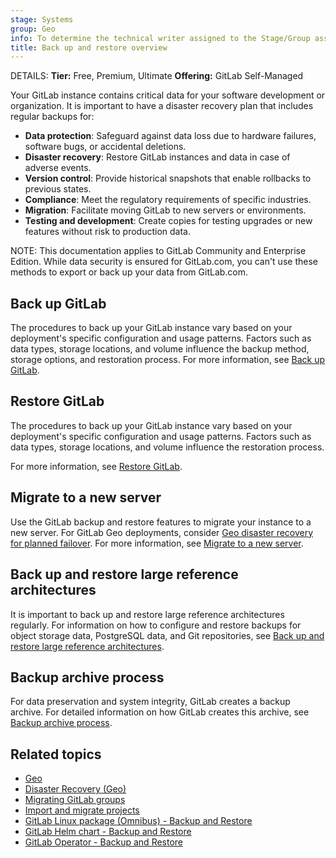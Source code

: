 ```yaml
---
stage: Systems
group: Geo
info: To determine the technical writer assigned to the Stage/Group associated with this page, see https://handbook.gitlab.com/handbook/product/ux/technical-writing/#assignments
title: Back up and restore overview
---
```


DETAILS:
**Tier:** Free, Premium, Ultimate
**Offering:** GitLab Self-Managed

Your GitLab instance contains critical data for your software development or organization.
It is important to have a disaster recovery plan that includes regular backups for:

- **Data protection**: Safeguard against data loss due to hardware failures, software bugs, or accidental deletions.
- **Disaster recovery**: Restore GitLab instances and data in case of adverse events.
- **Version control**: Provide historical snapshots that enable rollbacks to previous states.
- **Compliance**: Meet the regulatory requirements of specific industries.
- **Migration**: Facilitate moving GitLab to new servers or environments.
- **Testing and development**: Create copies for testing upgrades or new features without risk to production data.

NOTE:
This documentation applies to GitLab Community and Enterprise Edition.
While data security is ensured for GitLab.com, you can't use these methods to export or back up your data from GitLab.com.

## Back up GitLab

The procedures to back up your GitLab instance vary based on your
deployment's specific configuration and usage patterns.
Factors such as data types, storage locations, and volume influence the backup method,
storage options, and restoration process. For more information, see [Back up GitLab](backup_gitlab.md).

## Restore GitLab

The procedures to back up your GitLab instance vary based on your
deployment's specific configuration and usage patterns.
Factors such as data types, storage locations, and volume influence the restoration process.

For more information, see [Restore GitLab](restore_gitlab.md).

## Migrate to a new server

Use the GitLab backup and restore features to migrate your instance to a new server. For GitLab Geo deployments,
consider [Geo disaster recovery for planned failover](../geo/disaster_recovery/planned_failover.md).
For more information, see [Migrate to a new server](migrate_to_new_server.md).

## Back up and restore large reference architectures

It is important to back up and restore large reference architectures regularly.
For information on how to configure and restore backups for object storage data,
PostgreSQL data, and Git repositories, see [Back up and restore large reference architectures](backup_large_reference_architectures.md).

## Backup archive process

For data preservation and system integrity, GitLab creates a backup archive. For detailed information
on how GitLab creates this archive, see [Backup archive process](backup_archive_process.md).

## Related topics

- [Geo](../geo/_index.md)
- [Disaster Recovery (Geo)](../geo/disaster_recovery/_index.md)
- [Migrating GitLab groups](../../user/group/import/_index.md)
- [Import and migrate projects](../../user/project/import/index.md)
- [GitLab Linux package (Omnibus) - Backup and Restore](https://docs.gitlab.com/omnibus/settings/backups.html)
- [GitLab Helm chart - Backup and Restore](https://docs.gitlab.com/charts/backup-restore/)
- [GitLab Operator - Backup and Restore](https://docs.gitlab.com/operator/backup_and_restore.html)

